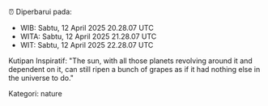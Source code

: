 ⏰ Diperbarui pada:
- WIB: Sabtu, 12 April 2025 20.28.07 UTC
- WITA: Sabtu, 12 April 2025 21.28.07 UTC
- WIT: Sabtu, 12 April 2025 22.28.07 UTC

Kutipan Inspiratif:
"The sun, with all those planets revolving around it and dependent on it, can still ripen a bunch of grapes as if it had nothing else in the universe to do."


Kategori: nature

